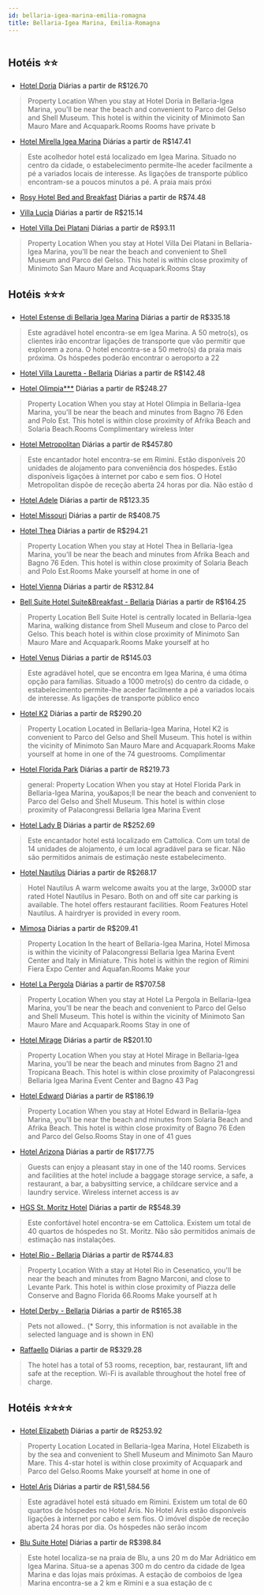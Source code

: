 ```yaml
---
id: bellaria-igea-marina-emilia-romagna
title: Bellaria-Igea Marina, Emilia-Romagna
---
```


<center><img src="http://photos.hotelbeds.com/giata/21/217598/217598a_hb_ba_001.jpg" alt="" /></center>


## Hotéis ⭐️⭐️

-    [Hotel Doria](https://www.hurb.com/aud/https://www.hurb.com/hoteis/bellaria-igea-marina/hotel-doria-JNP-JP941076?cmp=18055) Diárias a partir de R$126.70
   > Property Location When you stay at Hotel Doria in Bellaria-Igea Marina, you&apos;ll be near the beach and convenient to Parco del Gelso and Shell Museum. This hotel is within the vicinity of Minimoto San Mauro Mare and Acquapark.Rooms Rooms have private b
-    [Hotel Mirella Igea Marina](https://www.hurb.com/aud/https://www.hurb.com/hoteis/bellaria-igea-marina/hotel-mirella-igea-marina-JNP-JP063829?cmp=18055) Diárias a partir de R$147.41
   > Este acolhedor hotel está localizado em Igea Marina. Situado no centro da cidade, o estabelecimento permite-lhe aceder facilmente a pé a variados locais de interesse. As ligações de transporte público encontram-se a poucos minutos a pé. A praia mais próxi
-    [Rosy Hotel Bed and Breakfast](https://www.hurb.com/aud/https://www.hurb.com/hoteis/bellaria-igea-marina/rosy-hotel-bed-and-breakfast-JNP-JP904586?cmp=18055) Diárias a partir de R$74.48
   > 
-    [Villa Lucia](https://www.hurb.com/aud/https://www.hurb.com/hoteis/bellaria-igea-marina/villa-lucia-JNP-JP704792?cmp=18055) Diárias a partir de R$215.14
   > 
-    [Hotel Villa Dei Platani](https://www.hurb.com/aud/https://www.hurb.com/hoteis/bellaria-igea-marina/hotel-villa-dei-platani-JNP-JP456041?cmp=18055) Diárias a partir de R$93.11
   > Property Location When you stay at Hotel Villa Dei Platani in Bellaria-Igea Marina, you&apos;ll be near the beach and convenient to Shell Museum and Parco del Gelso. This hotel is within close proximity of Minimoto San Mauro Mare and Acquapark.Rooms Stay 

## Hotéis ⭐️⭐️⭐️

-    [Hotel Estense di Bellaria Igea Marina](https://www.hurb.com/aud/https://www.hurb.com/hoteis/bellaria-igea-marina/hotel-estense-di-bellaria-igea-marina-JNP-JP116146?cmp=18055) Diárias a partir de R$335.18
   > Este agradável hotel encontra-se em Igea Marina. A 50 metro(s), os clientes irão encontrar ligações de transporte que vão permitir que explorem a zona. O hotel encontra-se a 50 metro(s) da praia mais próxima. Os hóspedes poderão encontrar o aeroporto a 22
-    [Hotel Villa Lauretta - Bellaria](https://www.hurb.com/aud/https://www.hurb.com/hoteis/bellaria-igea-marina/hotel-villa-lauretta-bellaria-JNP-JP704738?cmp=18055) Diárias a partir de R$142.48
   > 
-    [Hotel Olimpia***](https://www.hurb.com/aud/https://www.hurb.com/hoteis/bellaria-igea-marina/hotel-olimpia-JNP-JP704793?cmp=18055) Diárias a partir de R$248.27
   > Property Location When you stay at Hotel Olimpia in Bellaria-Igea Marina, you&apos;ll be near the beach and minutes from Bagno 76 Eden and Polo Est.  This hotel is within close proximity of Afrika Beach and Solaria Beach.Rooms Complimentary wireless Inter
-    [Hotel Metropolitan](https://www.hurb.com/aud/https://www.hurb.com/hoteis/bellaria-igea-marina/hotel-metropolitan-JNP-JP846933?cmp=18055) Diárias a partir de R$457.80
   > Este encantador hotel encontra-se em Rimini. Estão disponíveis 20 unidades de alojamento para conveniência dos hóspedes. Estão disponíveis ligações à internet por cabo e sem fios. O Hotel Metropolitan dispõe de receção aberta 24 horas por dia. Não estão d
-    [Hotel Adele](https://www.hurb.com/aud/https://www.hurb.com/hoteis/bellaria-igea-marina/hotel-adele-JNP-JP542537?cmp=18055) Diárias a partir de R$123.35
   > 
-    [Hotel Missouri](https://www.hurb.com/aud/https://www.hurb.com/hoteis/bellaria-igea-marina/hotel-missouri-JNP-JP738557?cmp=18055) Diárias a partir de R$408.75
   > 
-    [Hotel Thea](https://www.hurb.com/aud/https://www.hurb.com/hoteis/bellaria-igea-marina/hotel-thea-JNP-JP704788?cmp=18055) Diárias a partir de R$294.21
   > Property Location When you stay at Hotel Thea in Bellaria-Igea Marina, you&apos;ll be near the beach and minutes from Afrika Beach and Bagno 76 Eden.  This hotel is within close proximity of Solaria Beach and Polo Est.Rooms Make yourself at home in one of
-    [Hotel Vienna](https://www.hurb.com/aud/https://www.hurb.com/hoteis/bellaria-igea-marina/hotel-vienna-JNP-JP687578?cmp=18055) Diárias a partir de R$312.84
   > 
-    [Bell Suite Hotel Suite&Breakfast - Bellaria](https://www.hurb.com/aud/https://www.hurb.com/hoteis/bellaria-igea-marina/bell-suite-hotel-suite-breakfast-bellaria-JNP-JP332017?cmp=18055) Diárias a partir de R$164.25
   > Property Location Bell Suite Hotel is centrally located in Bellaria-Igea Marina, walking distance from Shell Museum and close to Parco del Gelso. This beach hotel is within close proximity of Minimoto San Mauro Mare and Acquapark.Rooms Make yourself at ho
-    [Hotel Venus](https://www.hurb.com/aud/https://www.hurb.com/hoteis/bellaria-igea-marina/hotel-venus-JNP-JP107340?cmp=18055) Diárias a partir de R$145.03
   > Este agradável hotel, que se encontra em Igea Marina, é uma ótima opção para famílias. Situado a 1000 metro(s) do centro da cidade, o estabelecimento permite-lhe aceder facilmente a pé a variados locais de interesse. As ligações de transporte público enco
-    [Hotel K2](https://www.hurb.com/aud/https://www.hurb.com/hoteis/bellaria-igea-marina/hotel-k2-JNP-JP757396?cmp=18055) Diárias a partir de R$290.20
   > Property Location Located in Bellaria-Igea Marina, Hotel K2 is convenient to Parco del Gelso and Shell Museum. This hotel is within the vicinity of Minimoto San Mauro Mare and Acquapark.Rooms Make yourself at home in one of the 74 guestrooms. Complimentar
-    [Hotel Florida Park](https://www.hurb.com/aud/https://www.hurb.com/hoteis/bellaria-igea-marina/hotel-florida-park-JNP-JP312989?cmp=18055) Diárias a partir de R$219.73
   > general: Property Location When you stay at Hotel Florida Park in Bellaria-Igea Marina, you&amp;apos;ll be near the beach and convenient to Parco del Gelso and Shell Museum.  This hotel is within close proximity of Palacongressi Bellaria Igea Marina Event
-    [Hotel Lady B](https://www.hurb.com/aud/https://www.hurb.com/hoteis/bellaria-igea-marina/hotel-lady-b-JNP-JP743953?cmp=18055) Diárias a partir de R$252.69
   > Este encantador hotel está localizado em Cattolica. Com um total de 14 unidades de alojamento, é um local agradável para se ficar. Não são permitidos animais de estimação neste estabelecimento. 
-    [Hotel Nautilus](https://www.hurb.com/aud/https://www.hurb.com/hoteis/bellaria-igea-marina/hotel-nautilus-JNP-JP806638?cmp=18055) Diárias a partir de R$268.17
   > Hotel Nautilus A warm welcome awaits you at the large, 3x000D star rated Hotel Nautilus in Pesaro. Both on and off site car parking is available. The hotel offers restaurant facilities. Room Features Hotel Nautilus. A hairdryer is provided in every room. 
-    [Mimosa](https://www.hurb.com/aud/https://www.hurb.com/hoteis/bellaria-igea-marina/mimosa-JNP-JP602390?cmp=18055) Diárias a partir de R$209.41
   > Property Location In the heart of Bellaria-Igea Marina, Hotel Mimosa is within the vicinity of Palacongressi Bellaria Igea Marina Event Center and Italy in Miniature.  This hotel is within the region of Rimini Fiera Expo Center and Aquafan.Rooms Make your
-    [Hotel La Pergola](https://www.hurb.com/aud/https://www.hurb.com/hoteis/bellaria-igea-marina/hotel-la-pergola-JNP-JP616011?cmp=18055) Diárias a partir de R$707.58
   > Property Location When you stay at Hotel La Pergola in Bellaria-Igea Marina, you&apos;ll be near the beach and convenient to Parco del Gelso and Shell Museum. This hotel is within the vicinity of Minimoto San Mauro Mare and Acquapark.Rooms Stay in one of 
-    [Hotel Mirage](https://www.hurb.com/aud/https://www.hurb.com/hoteis/bellaria-igea-marina/hotel-mirage-JNP-JP601585?cmp=18055) Diárias a partir de R$201.10
   > Property Location When you stay at Hotel Mirage in Bellaria-Igea Marina, you&apos;ll be near the beach and minutes from Bagno 21 and Tropicana Beach.  This hotel is within close proximity of Palacongressi Bellaria Igea Marina Event Center and Bagno 43 Pag
-    [Hotel Edward](https://www.hurb.com/aud/https://www.hurb.com/hoteis/bellaria-igea-marina/hotel-edward-JNP-JP466273?cmp=18055) Diárias a partir de R$186.19
   > Property Location When you stay at Hotel Edward in Bellaria-Igea Marina, you&apos;ll be near the beach and minutes from Solaria Beach and Afrika Beach.  This hotel is within close proximity of Bagno 76 Eden and Parco del Gelso.Rooms Stay in one of 41 gues
-    [Hotel Arizona](https://www.hurb.com/aud/https://www.hurb.com/hoteis/bellaria-igea-marina/hotel-arizona-JNP-JP115946?cmp=18055) Diárias a partir de R$177.75
   > Guests can enjoy a pleasant stay in one of the 140 rooms. Services and facilities at the hotel include a baggage storage service, a safe, a restaurant, a bar, a babysitting service, a childcare service and a laundry service. Wireless internet access is av
-    [HGS St. Moritz Hotel](https://www.hurb.com/aud/https://www.hurb.com/hoteis/bellaria-igea-marina/hgs-st-moritz-hotel-JNP-JP108061?cmp=18055) Diárias a partir de R$548.39
   > Este confortável hotel encontra-se em Cattolica. Existem um total de 40 quartos de hóspedes no St. Moritz. Não são permitidos animais de estimação nas instalações. 
-    [Hotel Rio - Bellaria](https://www.hurb.com/aud/https://www.hurb.com/hoteis/bellaria-igea-marina/hotel-rio-bellaria-JNP-JP637392?cmp=18055) Diárias a partir de R$744.83
   > Property Location With a stay at Hotel Rio in Cesenatico, you&apos;ll be near the beach and minutes from Bagno Marconi, and close to Levante Park.  This hotel is within close proximity of Piazza delle Conserve and Bagno Florida 66.Rooms Make yourself at h
-    [Hotel Derby - Bellaria](https://www.hurb.com/aud/https://www.hurb.com/hoteis/bellaria-igea-marina/hotel-derby-bellaria-JNP-JP704779?cmp=18055) Diárias a partir de R$165.38
   > Pets not allowed.. (* Sorry, this information is not available in the selected language and is shown in EN) 
-    [Raffaello](https://www.hurb.com/aud/https://www.hurb.com/hoteis/bellaria-igea-marina/raffaello-JNP-JP805877?cmp=18055) Diárias a partir de R$329.28
   > The hotel has a total of 53 rooms, reception, bar, restaurant, lift and safe at the reception. Wi-Fi is available throughout the hotel free of charge.

## Hotéis ⭐️⭐️⭐️⭐️

-    [Hotel Elizabeth](https://www.hurb.com/aud/https://www.hurb.com/hoteis/bellaria-igea-marina/hotel-elizabeth-JNP-JP340357?cmp=18055) Diárias a partir de R$253.92
   > Property Location Located in Bellaria-Igea Marina, Hotel Elizabeth is by the sea and convenient to Shell Museum and Minimoto San Mauro Mare. This 4-star hotel is within close proximity of Acquapark and Parco del Gelso.Rooms Make yourself at home in one of
-    [Hotel Aris](https://www.hurb.com/aud/https://www.hurb.com/hoteis/bellaria-igea-marina/hotel-aris-JNP-JP927280?cmp=18055) Diárias a partir de R$1,584.56
   > Este agradável hotel está situado em Rimini. Existem um total de 60 quartos de hóspedes no Hotel Aris. No Hotel Aris estão disponíveis ligações à internet por cabo e sem fios. O imóvel dispõe de receção aberta 24 horas por dia. Os hóspedes não serão incom
-    [Blu Suite Hotel](https://www.hurb.com/aud/https://www.hurb.com/hoteis/bellaria-igea-marina/blu-suite-hotel-JNP-JP975818?cmp=18055) Diárias a partir de R$398.84
   > Este hotel localiza-se na praia de Blu, a uns 20 m do Mar Adriático em Igea Marina. Situa-se a apenas 300 m do centro da cidade de Igea Marina e das lojas mais próximas. A estação de comboios de Igea Marina encontra-se a 2 km e Rimini e a sua estação de c
